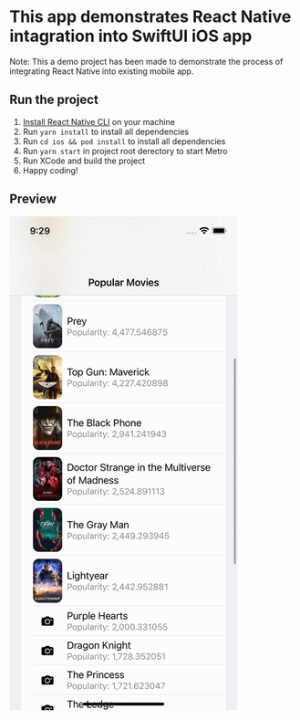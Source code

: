 # This app demonstrates React Native intagration into SwiftUI iOS app

Note: This a demo project has been made to demonstrate the process of integrating React Native into existing mobile app. 

## Run the project 

1. [Install React Native CLI](https://reactnative.dev/docs/environment-setup) on your machine
2. Run `yarn install` to install all dependencies
3. Run `cd ios && pod install` to install all dependencies
4. Run `yarn start` in project root derectory to start Metro
5. Run XCode and build the project
6. Happy coding!

## Preview

![](demo.gif)